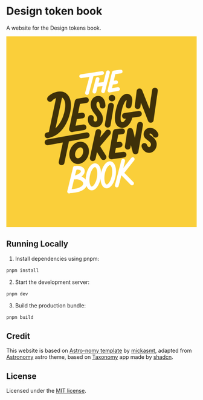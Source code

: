 # Design token book

A website for the Design tokens book.

![open graph](public/og.png)

## Running Locally

1. Install dependencies using pnpm:

```sh
pnpm install
```

2. Start the development server:

```sh
pnpm dev
```

3. Build the production bundle:

```sh
pnpm build
```

## Credit

This website is based on [Astro-nomy template](https://github.com/mickasmt/astro-nomy) by [mickasmt](https://github.com/mickasmt), adapted from [Astronomy](https://github.com/mickasmt/astro-nomy) astro theme, based on [Taxonomy](https://tx.shadcn.com) app made by [shadcn](https://twitter.com/shadcn).

## License

Licensed under the [MIT license](LICENSE.md).
